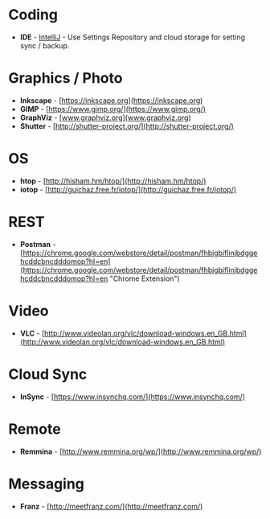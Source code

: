 # Coding
- **IDE** - [IntelliJ](https://www.jetbrains.com/) - Use Settings Repository and cloud storage for setting sync / backup.

# Graphics / Photo
- **Inkscape** - [https://inkscape.org](https://inkscape.org)
- **GIMP** - [https://www.gimp.org/](https://www.gimp.org/)
- **GraphViz** - [www.graphviz.org](www.graphviz.org)
- **Shutter** - [http://shutter-project.org/](http://shutter-project.org/)

# OS
- **htop** - [http://hisham.hm/htop/](http://hisham.hm/htop/)
- **iotop** - [http://guichaz.free.fr/iotop/](http://guichaz.free.fr/iotop/)

# REST
- **Postman** - [https://chrome.google.com/webstore/detail/postman/fhbjgbiflinjbdggehcddcbncdddomop?hl=en](https://chrome.google.com/webstore/detail/postman/fhbjgbiflinjbdggehcddcbncdddomop?hl=en "Chrome Extension")

# Video #
- **VLC** - [http://www.videolan.org/vlc/download-windows.en_GB.html](http://www.videolan.org/vlc/download-windows.en_GB.html)

# Cloud Sync
- **InSync** - [https://www.insynchq.com/](https://www.insynchq.com/)

# Remote
- **Remmina** - [http://www.remmina.org/wp/](http://www.remmina.org/wp/)

# Messaging
- **Franz** - [http://meetfranz.com/](http://meetfranz.com/)
